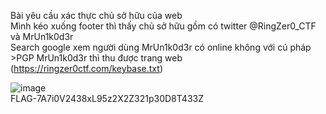 Bài yêu cầu xác thực chủ sở hữu của web  
Mình kéo xuống footer thì thấy chủ sở hữu gồm có twitter @RingZer0_CTF và MrUn1k0d3r  
Search google xem người dùng MrUn1k0d3r có online không  với cú pháp >PGP MrUn1k0d3r thì thu được trang web (https://ringzer0ctf.com/keybase.txt)

![image](https://github.com/thieptrans/RingZero/assets/118431215/71e0264d-10bc-4b87-a501-061d3dbdcebf)  
FLAG-7A7i0V2438xL95z2X2Z321p30D8T433Z
